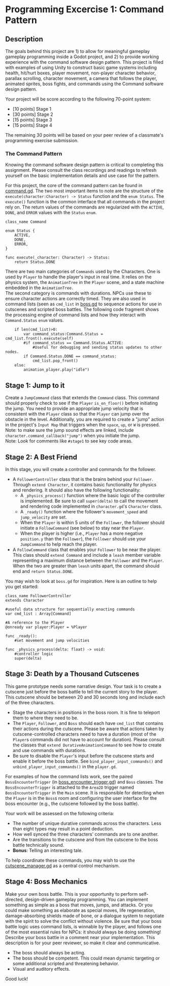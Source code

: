 # Programming Excercise 1: Command Pattern

## Description

The goals behind this project are 1) to allow for meaningful gameplay gameplay programming inside a Godot project, and 2) 
to provide working experience with the command software design pattern. This project is filled with examples of using Unity 
to construct basic game systems including health, hit/hurt boxes, player movement, non-player character behavior,
parallax scrolling, character movement, a camera that follows the player, animated sprites, boss fights, 
and commands using the Command software design pattern.

Your project will be score according to the following 70-point system:
* [10 points] Stage 1 
* [30 points] Stage 2
* [15 points] Stage 3
* [15 points] Stage 4

The remaining 30 points will be based on your peer review of a classmate's programming exercise submission.

### The Command Pattern ###

Knowing the command software design pattern is critical to completing this assignment. Please consult the class recordings and readings to refresh yourself on the basic implementation details and use case for the pattern.  

For this project, the core of the command pattern can be found in [command.gd](Rut/scripts/commands/command.gd). The two most important items to note are the structure of the `execute(character:Character) -> Status` function and the `enum Status`. The `execute()` function is the common interface that all commands in the project rely on. The return values of the commands are regularized with the `ACTIVE`, `DONE`, and `ERROR` values with the `Status` `enum`. 

```gdscript
class_name Command

enum Status {
	ACTIVE,
	DONE,
	ERROR,
}

func execute(_character: Character) -> Status:
	return Status.DONE
```

There are two main categories of `Commands` used by the Characters. One is used by `Player` to handle the player's input in real time. It relies on the physics system, the `AnimationTree` in the `Player` scene, and a state machine embedded in the `AnimationTree.`  
The second category is commands with durations. NPCs use these to ensure character actions are correctly timed. They are also used in command lists (seen as `cmd_list` in [boss.gd](Rut/scripts/boss.gd) to sequence actions for use in cutscenes and scripted boss battles. The following code fragment shows the processing engine of command lists and how they interact with `Command.Status` `enum` values.  

```gdscript
	if len(cmd_list)>0:
		var command_status:Command.Status = cmd_list.front().execute(self)
		#if command_status == Command.Status.ACTIVE:
			#Useful for debugging and sending status updates to other nodes.
		if Command.Status.DONE == command_status:
			cmd_list.pop_front()
	else:
		animation_player.play("idle")
```

## Stage 1: Jump to it
Create a `JumpCommand` class that extends the `Command` class. This command should properly check to see if the `Player` `is_on_floor()` before initiating the jump. You need to provide an appropriate jump velocity that is consistent with the `Player` class so that the `Player` can jump over the obstacle in the level. Additionally, you are required to create a "jump" action in the project's `Input Map` that triggers when the `space`, `up`, or `W` is pressed.  
Note: to make sure the jump sound effects are linked, include `character.command_callback("jump")` when you initiate the jump.  
Note: Look for comments like `#stage1` to see key code areas.  

## Stage 2: A Best Friend  
In this stage, you will create a controller and commands for the follower. 
- A `FollowerController` class that is the brains behind your `Follower`. Through `extend Character`, it contains basic functionality for physics and rendering. It should also have the following functionality:
  - A `_physics_process()` function where the basic logic of the controller is implemented. Be sure to call `super(delta)` to call the movement and rendering code implemented in `character.gd`'s `Character` class.
  - A `_ready()` function where the follower's `movement_speed` and `jump_velocity` are set.
  - When the `Player` is within 5 units of the `Follower`, the follower should initiate a `FollowCommand` (see below) to stay near the `Player`.
  - When the player is higher (i.e., `Player` has a more negative `position.y` than the `Follower`), the `Follower` should use your `JumpCommand` to help reach the player.
- A `FollowCommand` class that enables your `Follower` to be near the player. This class should `extend Command` and include a `leash` member variable representing a maximum distance between the `Follower` and the `Player`. When the two are greater than `leash` units apart, the command should end and `return Status.DONE`.

You may wish to look at `boss.gd` for inspiration. Here is an outline to help you get started:  
```gdscript
class_name FollowerController
extends Character 

#useful data structure for sequentially enacting commands
var cmd_list : Array[Command]

#A reference to the Player
@onready var player:Player = %Player

func _ready():
	#set movement and jump velocities

func _physics_process(delta: float) -> void:
	#controller logic
	super(delta)
```

## Stage 3: Death by a Thousand Cutscenes
This game prototype needs some narrative design. Your task is to create a cutscene just before the boss battle to tell the current story to the player. This cutscene should be between 20 and 30 seconds long and include each of the three characters. 
- Stage the characters in positions in the boss room. It is fine to teleport them to where they need to be.
- The `Player`, `Follower`, and `Boss` should each have `cmd_list` that contains their actions during the cutscene. Please be aware that actions taken by cutscene-controlled characters need to have a duration (most of the `Player`s commands did not have to account for duration). Please consult the classes that `extend DurativeAnimationCommand` to see how to create and use commands with durations.
- Be sure to disable the `Player`'s input before the cutscene starts and enable it before the boss battle. See `bind_player_input_commands()` and `unbind_player_input_commands()` in the `player.gd`.

For examples of how the command lists work, see the paired `BossEncounterTrigger` (in [boss_encounter_trigger.gd](Rut/scripts/boss_encounter_trigger.gd)) and `Boss` classes. The `BossEncounterTrigger` is attached to the `Area2D` trigger named `BossEncounterTrigger` in the `Main` scene. It is responsible for detecting when the `Player` is in the `Boss`s room and configuring the user interface for the boss encounter (e.g., the cutscene followed by the boss battle).

Your work will be assessed on the following criteria:
- The number of unique durative commands across the characters. Less than eight types may result in a point deduction.
- How well synced the three characters' commands are to one another.
- Are the transitions to the cutscene and from the cutscene to the boss battle technically sound.
- **Bonus**: Telling an interesting tale.

To help coordinate these commands, you may wish to use the [cutscene_manager.gd](Rut/scripts/cutscene_manager.gd) as a central control mechanism.

## Stage 4: Boss Mechanics

Make your own boss battle. This is your opportunity to perform self-directed, design-driven gameplay programming. You can implement something as simple as a boss that moves, jumps, and attacks. Or you could make something as elaborate as special moves, life regeneration, damage-absorbing shields made of bone, or a dialogue system to negotiate with the spirit to solve the conflict without violence. Be sure that your boss battle logic uses command lists, is winnable by the player, and follows one of the most essential rules for NPCs: it should always be doing something! Describe your boss battle in a comment near your implementation. This description is for your peer reviewer, so make it clear and communicative.

- The boss should always be acting.
- The boss should be competent. This could mean dynamic targeting or some additional scripted and threatening behavior.
- Visual and auditory effects. 

Good luck!
